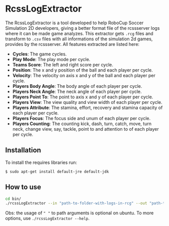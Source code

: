 # RcssLogExtractor 
The RcssLogExtractor is a tool developed to help RoboCup Soccer Simulation 2D developers, giving a better format file of the rcssserver logs where it can be made game analyzes. This extractor gets `.rcg` files and transform to `.csv` files with all informations of the simulation 2d games, provides by the rcssserver. All features extracted are listed here:

* **Cycles**: The game cycles.
* **Play Mode**: The play mode per cycle.
* **Teams Score**: The left and right score per cycle.
* **Position**: The x and y position of the ball and each player per cycle.
* **Velocity**: The velocity on axis x and y of the ball and each player per cycle.
* **Players Body Angle**: The body angle of each player per cycle.
* **Players Neck Angle**: The neck angle of each player per cycle.
* **Players Point To**: The point to axis x and y of each player per cycle.
* **Players View**: The view quality and view width of each player per cycle.
* **Players Attribute**: The stamina, effort, recovery and stamina capacity of each player per cycle.
* **Players Focus**: The focus side and unum of each player per cycle.
* **Players Counting**: The counting kick, dash, turn, catch, move, turn neck, change view, say, tackle, point to and attention to of each player per cycle.


## Installation

To install the requires libraries run:

    $ sudo apt-get install default-jre default-jdk

## How to use

```sh
cd bin/
./rcssLogExtractor --in "path-to-folder-with-logs-in-rcg" --out "path-to-folder-to-put-csv-files"
```

Obs: the usage of `" "` to path arguments is optional on ubuntu. To more options, use `./rcssLogExtractor --help`.